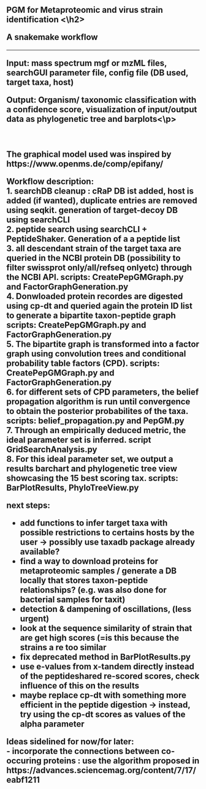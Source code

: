 <h2> PGM for Metaproteomic and virus strain identification <\h2>

A snakemake workflow <br>


_____________________________________________________________________________________________________________
<p> Input: mass spectrum mgf or mzML files, searchGUI parameter file, config file (DB used, target taxa, host)<br>

Output: Organism/ taxonomic classification with a confidence score, visualization of input/output data as phylogenetic tree and barplots<\p>

<br>

<p> The graphical model used was inspired by https://www.openms.de/comp/epifany/ <br>

<p>Workflow description:<br>
1. searchDB cleanup : cRaP DB ist added, host is added (if wanted), duplicate entries are removed using seqkit. generation of target-decoy DB using searchCLI<br>
2. peptide search using searchCLI + PeptideShaker. Generation of a a peptide list<br>
3. all descendant strain of the target taxa are queried in the NCBI protein DB (possibility to filter swissprot only/all/refseq onlyetc) through the NCBI API. scripts: CreatePepGMGraph.py and FactorGraphGeneration.py<br>
4. Donwloaded protein recordes are digested using cp-dt and queried again the protein ID list to generate a bipartite taxon-peptide graph scripts: CreatePepGMGraph.py and FactorGraphGeneration.py<br>
5. The bipartite graph is transformed into a factor graph using convolution trees and conditional probability table factors (CPD). scripts: CreatePepGMGraph.py and FactorGraphGeneration.py<br>
6. for different sets of CPD parameters, the belief propagation algorithm is run until convergence to obtain the posterior probabilites of the taxa. scripts: belief_propagation.py and PepGM.py <br>
7. Through an  empirically deduced metric, the ideal parameter set is inferred. script GridSearchAnalysis.py <br>
8. For this ideal parameter set, we output a results barchart and phylogenetic tree view showcasing the 15 best scoring tax. scripts: BarPlotResults, PhyloTreeView.py<br>

<p> next steps: <br>

- add functions to infer target taxa with possible restrictions to certains hosts by the user -> possibly use taxadb package already available?<br>
- find a way to download proteins for metaproteomic samples / generate a DB locally that stores taxon-peptide relationships? (e.g. was also done for bacterial samples for taxit)<br>
- detection & dampening of oscillations, (less urgent) <br>
- look at the sequence similarity of strain that are get high scores (=is this because the strains a re too similar<br>
- fix deprecated method in BarPlotResults.py <br>
- use e-values from x-tandem directly instead of the peptideshared re-scored scores, check influence of this on the results <br>
- maybe replace cp-dt with something more efficient in the peptide digestion -> instead, try using the cp-dt scores as values of the alpha parameter <br>





<p> Ideas sidelined for now/for later:<br>
- incorporate the connections between co-occuring proteins : use the algorithm proposed in https://advances.sciencemag.org/content/7/17/eabf1211<br>
